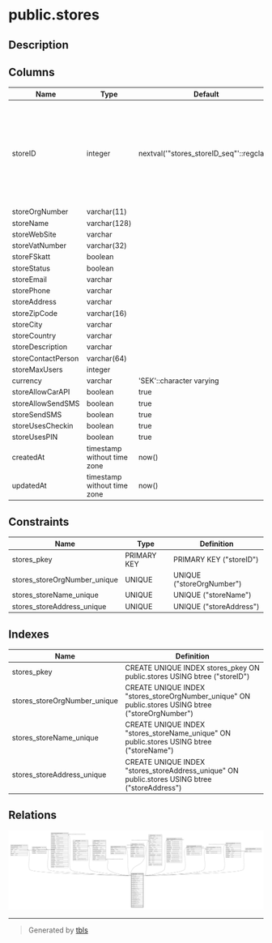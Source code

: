 # public.stores

## Description

## Columns

| Name | Type | Default | Nullable | Children | Parents | Comment |
| ---- | ---- | ------- | -------- | -------- | ------- | ------- |
| storeID | integer | nextval('"stores_storeID_seq"'::regclass) | false | [public.employeeSpecialHours](public.employeeSpecialHours.md) [public.employeeStore](public.employeeStore.md) [public.employeeWorkingHours](public.employeeWorkingHours.md) [public.orders](public.orders.md) [public.products](public.products.md) [public.qualificationsLocal](public.qualificationsLocal.md) [public.rentCars](public.rentCars.md) [public.services](public.services.md) [public.storeopeninghours](public.storeopeninghours.md) [public.storepaymentinfo](public.storepaymentinfo.md) [public.storespecialhours](public.storespecialhours.md) [public.storeweeklynotes](public.storeweeklynotes.md) [public.userBelongsToStore](public.userBelongsToStore.md) |  |  |
| storeOrgNumber | varchar(11) |  | false |  |  |  |
| storeName | varchar(128) |  | false |  |  |  |
| storeWebSite | varchar |  | true |  |  |  |
| storeVatNumber | varchar(32) |  | true |  |  |  |
| storeFSkatt | boolean |  | false |  |  |  |
| storeStatus | boolean |  | false |  |  |  |
| storeEmail | varchar |  | false |  |  |  |
| storePhone | varchar |  | false |  |  |  |
| storeAddress | varchar |  | false |  |  |  |
| storeZipCode | varchar(16) |  | false |  |  |  |
| storeCity | varchar |  | false |  |  |  |
| storeCountry | varchar |  | false |  |  |  |
| storeDescription | varchar |  | true |  |  |  |
| storeContactPerson | varchar(64) |  | true |  |  |  |
| storeMaxUsers | integer |  | true |  |  |  |
| currency | varchar | 'SEK'::character varying | true |  |  |  |
| storeAllowCarAPI | boolean | true | true |  |  |  |
| storeAllowSendSMS | boolean | true | true |  |  |  |
| storeSendSMS | boolean | true | true |  |  |  |
| storeUsesCheckin | boolean | true | true |  |  |  |
| storeUsesPIN | boolean | true | true |  |  |  |
| createdAt | timestamp without time zone | now() | false |  |  |  |
| updatedAt | timestamp without time zone | now() | false |  |  |  |

## Constraints

| Name | Type | Definition |
| ---- | ---- | ---------- |
| stores_pkey | PRIMARY KEY | PRIMARY KEY ("storeID") |
| stores_storeOrgNumber_unique | UNIQUE | UNIQUE ("storeOrgNumber") |
| stores_storeName_unique | UNIQUE | UNIQUE ("storeName") |
| stores_storeAddress_unique | UNIQUE | UNIQUE ("storeAddress") |

## Indexes

| Name | Definition |
| ---- | ---------- |
| stores_pkey | CREATE UNIQUE INDEX stores_pkey ON public.stores USING btree ("storeID") |
| stores_storeOrgNumber_unique | CREATE UNIQUE INDEX "stores_storeOrgNumber_unique" ON public.stores USING btree ("storeOrgNumber") |
| stores_storeName_unique | CREATE UNIQUE INDEX "stores_storeName_unique" ON public.stores USING btree ("storeName") |
| stores_storeAddress_unique | CREATE UNIQUE INDEX "stores_storeAddress_unique" ON public.stores USING btree ("storeAddress") |

## Relations

![er](public.stores.svg)

---

> Generated by [tbls](https://github.com/k1LoW/tbls)
